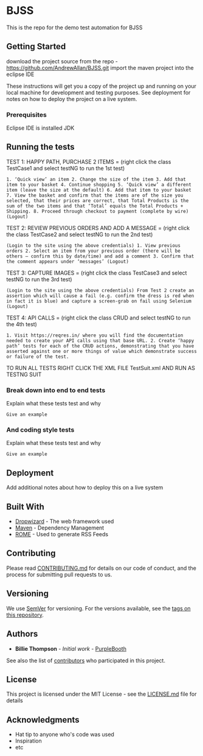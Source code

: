 # BJSS
This is the repo for the demo test automation for BJSS

## Getting Started

download the project source from the repo - https://github.com/AndrewAllan/BJSS.git
import the maven project into the eclipse IDE

 
These instructions will get you a copy of the project up and running on your local machine for development and testing purposes. See deployment for notes on how to deploy the project on a live system.

### Prerequisites

Eclipse IDE is installed 
JDK 

## Running the tests
TEST 1:  HAPPY PATH, PURCHASE 2 ITEMS = (right click the class TestCase1 and select testNG to run the 1st test)
 ```
1. ‘Quick view’ an item 2. Change the size of the item 3. Add that item to your basket 4. Continue shopping 5. ‘Quick view’ a different item (leave the size at the default) 6. Add that item to your basket 7. View the basket and confirm that the items are of the size you selected, that their prices are correct, that Total Products is the sum of the two items and that ‘Total’ equals the Total Products + Shipping. 8. Proceed through checkout to payment (complete by wire) (Logout)
```

TEST 2: REVIEW PREVIOUS ORDERS AND ADD A MESSAGE = (right click the class TestCase2 and select testNG to run the 2nd test)
 ```
 (Login to the site using the above credentials) 1. View previous orders 2. Select an item from your previous order (there will be others – confirm this by date/time) and add a comment 3. Confirm that the comment appears under ‘messages’ (Logout) 
```

TEST 3: CAPTURE IMAGES = (right click the class TestCase3 and select testNG  to run the 3rd test)
``` 
(Login to the site using the above credentials) From Test 2 create an assertion which will cause a fail (e.g. confirm the dress is red when in fact it is blue) and capture a screen-grab on fail using Selenium (Logout) 
```

TEST 4: API CALLS = (right click the class CRUD and select testNG to run the 4th test)
``` 
1. Visit https://reqres.in/ where you will find the documentation needed to create your API calls using that base URL. 2. Create ‘happy path’ tests for each of the CRUD actions, demonstrating that you have asserted against one or more things of value which demonstrate success or failure of the test. 
```
TO RUN ALL TESTS RIGHT CLICK THE XML FILE TestSuit.xml AND RUN AS TESTNG SUIT

### Break down into end to end tests

Explain what these tests test and why

```
Give an example
```

### And coding style tests

Explain what these tests test and why

```
Give an example
```

## Deployment

Add additional notes about how to deploy this on a live system

## Built With

* [Dropwizard](http://www.dropwizard.io/1.0.2/docs/) - The web framework used
* [Maven](https://maven.apache.org/) - Dependency Management
* [ROME](https://rometools.github.io/rome/) - Used to generate RSS Feeds

## Contributing

Please read [CONTRIBUTING.md](https://gist.github.com/PurpleBooth/b24679402957c63ec426) for details on our code of conduct, and the process for submitting pull requests to us.

## Versioning

We use [SemVer](http://semver.org/) for versioning. For the versions available, see the [tags on this repository](https://github.com/your/project/tags). 

## Authors

* **Billie Thompson** - *Initial work* - [PurpleBooth](https://github.com/PurpleBooth)

See also the list of [contributors](https://github.com/your/project/contributors) who participated in this project.

## License

This project is licensed under the MIT License - see the [LICENSE.md](LICENSE.md) file for details

## Acknowledgments

* Hat tip to anyone who's code was used
* Inspiration
* etc
